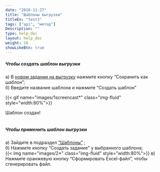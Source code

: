 ```yaml
---
date: "2018-11-27"
title: "Шаблоны выгрузки"
titleEn: "test3"
tags: ["api", "метод"]
Description: ""
type: help_doc
layout: help_doc
weight: 10
showLikeBtn: true
---
```


##### Чтобы создать шаблон выгрузки

а) В <a href="https://my.fesco.com/terminal-tracking-export" target="_blank">новом задании на выгрузку</a>  нажмите кнопку “Сохранить как шаблон”; <br/>
б) Введите название шаблона и нажмите “Создать шаблон”

{{< gif name="images/1screencast*" class="img-fluid" style="width:80%">}}

Шаблон создан!
<br/> 
<br/>
##### Чтобы применить шаблон выгрузки

а) Зайдите в подраздел <a href="https://my.fesco.com/terminal-tracking-export" target="_blank">“Шаблоны”</a> ; <br/>
б) Нажмите кнопку “Создать задание" у выбранного шаблона; <br/>
{{< img name="images/2*" class="img-fluid" style="width:80%">}}
в) Нажмите оранжевую кнопку “Сформировать Excel-файл”, чтобы сгенерировать файл.
